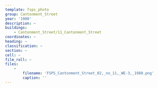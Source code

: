 ```yaml
---
template: fsps_photo
group: Cantonment_Street
year: '1980'
description: ~
buildings:
    - Cantonment_Street/11_Cantonment_Street
coordinates: ~
heading: ~
classification: ~
section: ~
cell: ~
film_roll: ~
files:
    -
        filename: 'FSPS_Cantonment_Street_02,_no_11,_WE-3,_1980.png'
        caption: ''
---
```

